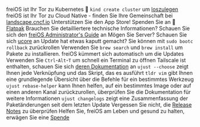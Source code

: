 freiOS ist Ihr Tor zu Kubernetes 󱃾 `kind create cluster` um [loszulegen](https://kind.sigs.k8s.io/)
freiOS ist Ihr Tor zu Cloud Native - finden Sie Ihre Gemeinschaft bei [landscape.cncf.io](https://l.cncf.io)
Unterstützen Sie den App Store! Spenden Sie an  [Flatpak](https://opencollective.com/flatpak)
Brauchen Sie detailliertere technische Informationen? Schauen Sie sich den [freiOS Administrator's Guide](https://freios.koyu.space/administration) an
Mögen Sie Server? Schauen Sie sich [ucore](https://github.com/freios/ucore) an
Update hat etwas kaputt gemacht? Sie können mit `sudo bootc rollback` zurückrollen
Verwenden Sie `brew search` und `brew install` um Pakete zu installieren. freiOS kümmert sich automatisch um die Updates
Verwenden Sie `Ctrl`-`Alt`-`T` um schnell ein Terminal zu öffnen
Tailscale ist enthalten, schauen Sie sich [deren Dokumentation](https://tailscale.com/kb/1017/install) an
`ujust --choose` zeigt Ihnen jede Verknüpfung und das Skript, das es ausführt
`tldr vim` gibt Ihnen eine grundlegende Übersicht über die Befehle für ein bestimmtes Werkzeug
`ujust rebase-helper` kann Ihnen helfen, auf ein bestimmtes Image oder auf einen anderen Kanal zurückzurollen, überprüfen Sie die Dokumentation für weitere Informationen
`ujust changelogs` zeigt eine Zusammenfassung der Paketänderungen seit dem letzten Update
Vergessen Sie nicht, die [Release Notes](https://github.com/koyuawsmbrtn/freios/releases) zu überprüfen
Helfen Sie, freiOS am Leben und gesund zu halten, erwägen Sie eine [Spende](https://freios.koyu.space/donations)
